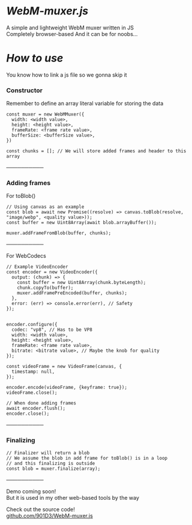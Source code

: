 # _**WebM-muxer.js**_

A simple and lightweight WebM muxer written in JS\
Completely browser-based
And it can be for noobs...

# _**How to use**_

You know how to link a js file so we gonna skip it

### **Constructor**
Remember to define an array literal variable for storing the data

```
const muxer = new WebMMuxer({
  width: <width value>,
  height: <height value>,
  frameRate: <frame rate value>,
  bufferSize: <bufferSize value>,
})

const chunks = []; // We will store added frames and header to this array
```

──────────

### **Adding frames**

For toBlob()
```
// Using canvas as an example
const blob = await new Promise((resolve) => canvas.toBlob(resolve, "image/webp", <quality value>));
const buffer = new Uint8Array(await blob.arrayBuffer());

muxer.addFrameFromBlob(buffer, chunks);
```

──────────

For WebCodecs

```
// Example VideoEncoder
const encoder = new VideoEncoder({
  output: (chunk) => {
    const buffer = new Uint8Array(chunk.byteLength);
    chunk.copyTo(buffer);
    muxer.addFramePreEncoded(buffer, chunks);
  },
  error: (err) => console.error(err), // Safety
});


encoder.configure({
  codec: "vp8", // Has to be VP8
  width: <width value>,
  height: <height value>,
  frameRate: <frame rate value>,
  bitrate: <bitrate value>, // Maybe the knob for quality
});

const videoFrame = new VideoFrame(canvas, {
  timestamp: null,
});

encoder.encode(videoFrame, {keyframe: true});
videoFrame.close();

// When done adding frames
await encoder.flush();
encoder.close();
```

──────────

### Finalizing

```
// Finalizer will return a blob
// We assume the blob in add frame for toBlob() is in a loop
// and this finalizing is outside
const blob = muxer.finalize(array);
```

──────────

Demo coming soon!\
But it is used in my other web-based tools by the way

Check out the source code!\
[github.com/901D3/WebM-muxer.js](https://github.com/901D3/WebM-muxer.js)




